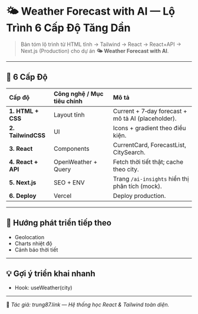 # 🌤️ Weather Forecast with AI — Lộ Trình 6 Cấp Độ Tăng Dần

> Bản tóm lộ trình từ HTML tĩnh → Tailwind → React → React+API → Next.js (Production) cho dự án **🌤️ Weather Forecast with AI**.

---

## 🧩 6 Cấp Độ

| Cấp độ | Công nghệ / Mục tiêu chính | Mô tả |
| :-- | :-- | :-- |
| **1. HTML + CSS** | Layout tĩnh | Current + 7‑day forecast + mô tả AI (placeholder). |
| **2. TailwindCSS** | UI | Icons + gradient theo điều kiện. |
| **3. React** | Components | CurrentCard, ForecastList, CitySearch. |
| **4. React + API** | OpenWeather + Query | Fetch thời tiết thật; cache theo city. |
| **5. Next.js** | SEO + ENV | Trang `/ai-insights` hiển thị phân tích (mock). |
| **6. Deploy** | Vercel | Deploy production. |

---

## 🚀 Hướng phát triển tiếp theo

- Geolocation
- Charts nhiệt độ
- Cảnh báo thời tiết

---

## 💡 Gợi ý triển khai nhanh

- Hook: useWeather(city)

---

📌 _Tác giả: trung87.link — Hệ thống học React & Tailwind toàn diện._
